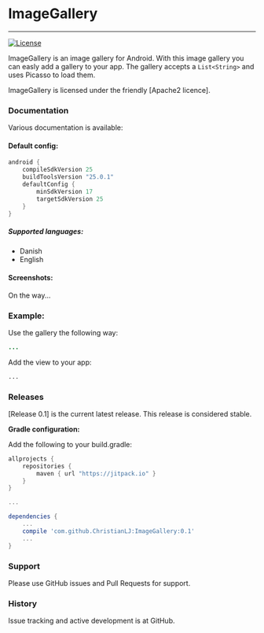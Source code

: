 # ImageGallery 
---------
<!--[![Build Status](https://api.travis-ci.org/ChristianLJ/MaterialEditText.svg)](https://travis-ci.org/ChristianLJ/MaterialEditText)-->
[![License](https://img.shields.io/badge/license-Apache%202-4EB1BA.svg?style=flat-square)](https://opensource.org/licenses/Apache2)

ImageGallery is an image gallery for Android. With this image gallery you can easly add a gallery to your app. 
The gallery accepts a `List<String>` and uses Picasso to load them.

ImageGallery is licensed under the friendly [Apache2 licence].

### Documentation
Various documentation is available:

#### Default config:
```groovy
android {
    compileSdkVersion 25
    buildToolsVersion "25.0.1"
    defaultConfig {
        minSdkVersion 17
        targetSdkVersion 25
    }
}
```
##### Supported languages:
- Danish
- English

#### Screenshots:
On the way...
<!--![Screenshot 1](https://raw.githubusercontent.com/ChristianLJ/MultipleImagePicker/master/documentation/s1.png?w=290)
![Screenshot 2](https://raw.githubusercontent.com/ChristianLJ/MultipleImagePicker/master/documentation/s2.png?w=290)
![Screenshot 3](https://raw.githubusercontent.com/ChristianLJ/MultipleImagePicker/master/documentation/s3.png?w=290)-->

### Example:
Use the gallery the following way:
```java
...
```

Add the view to your app:
```xml
...
```

### Releases
[Release 0.1] is the current latest release. This release is considered stable.


**Gradle configuration:**

Add the following to your build.gradle:
```groovy
allprojects {
    repositories {
        maven { url "https://jitpack.io" }
    }
}

...

dependencies {
    ...
    compile 'com.github.ChristianLJ:ImageGallery:0.1'
    ...
}
```


### Support
Please use GitHub issues and Pull Requests for support.


### History
Issue tracking and active development is at GitHub.
